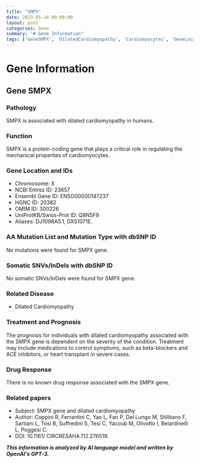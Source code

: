 ```yaml
---
title: "SMPX"
date: 2023-05-16 00:00:00
layout: post
categories: Gene
summary: "# Gene Information"
tags: ['GeneSMPX', 'DilatedCardiomyopathy', 'Cardiomyocytes', 'GeneLocation', 'Prognosis', 'Treatment', 'RelatedPapers', 'DrugResponse']
---
```


# Gene Information

## Gene SMPX

### Pathology
SMPX is associated with dilated cardiomyopathy in humans.

### Function
SMPX is a protein-coding gene that plays a critical role in regulating the mechanical properties of cardiomyocytes.

### Gene Location and IDs
- Chromosome: X
- NCBI Entrez ID: 23657
- Ensembl Gene ID: ENSG00000147237
- HGNC ID: 20382
- OMIM ID: 300226
- UniProtKB/Swiss-Prot ID: Q8N5F9
- Aliases: DJ1098A5.1, DXS1071E.

### AA Mutation List and Mutation Type with dbSNP ID

No mutations were found for SMPX gene.

### Somatic SNVs/InDels with dbSNP ID

No somatic SNVs/InDels were found for SMPX gene.

### Related Disease
- Dilated Cardiomyopathy

### Treatment and Prognosis
The prognosis for individuals with dilated cardiomyopathy associated with the SMPX gene is dependent on the severity of the condition. Treatment may include medications to control symptoms, such as beta-blockers and ACE inhibitors, or heart transplant in severe cases.

### Drug Response
There is no known drug response associated with the SMPX gene.

### Related papers
- Subject: SMPX gene and dilated cardiomyopathy
- Author: Coppini R, Ferrantini C, Yao L, Fan P, Del Lungo M, Stillitano F, Sartiani L, Tosi B, Suffredini S, Tesi C, Yacoub M, Olivotto I, Belardinelli L, Poggesi C.
- DOI: 10.1161/ CIRCRESAHA.112.276519.

**_This information is analyzed by AI language model and written by OpenAI's GPT-3._**